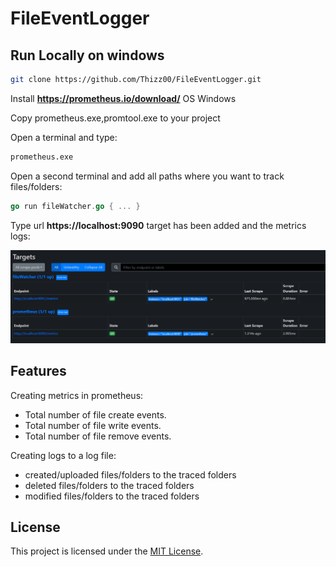 # FileEventLogger

## Run Locally on windows

```bash
git clone https://github.com/Thizz00/FileEventLogger.git
```

Install **https://prometheus.io/download/** OS Windows

Copy prometheus.exe,promtool.exe to your project 

Open a terminal and type:

```bash
prometheus.exe
```

Open a second terminal and add all paths where you want to track files/folders:

```go
go run fileWatcher.go { ... }
```

Type url **https://localhost:9090** target  has been added and the metrics logs:

![App Screenshot](/docs/target.PNG)

## Features

Creating metrics in prometheus:

- Total number of file create events.
- Total number of file write events.
- Total number of file remove events.

Creating logs to a log file:

- created/uploaded files/folders to the traced folders
- deleted files/folders to the traced folders
- modified files/folders to the traced folders


## License

This project is licensed under the [MIT License](LICENSE).
